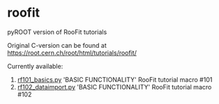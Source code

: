 # roofit
pyROOT version of RooFit tutorials

Original C-version can be found at https://root.cern.ch/root/html/tutorials/roofit/

Currently available:

1. [rf101_basics.py](rf101_basics.py) 'BASIC FUNCTIONALITY' RooFit tutorial macro #101
2. [rf102_dataimport.py](rf102_dataimport.py) 'BASIC FUNCTIONALITY' RooFit tutorial macro #102
